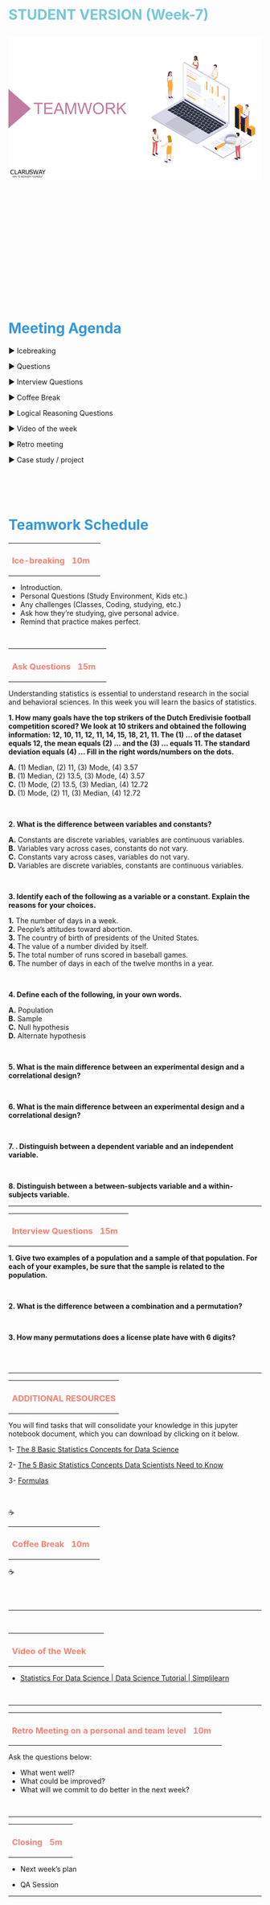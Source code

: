 <h1><strong><span style="color: #77C8D5;">STUDENT VERSION (Week-7)</strong></span>

![logo](teamwork_logo.png)

<br>
<br>
<br>
<br>
<br>
<br>

<h1><strong><span style="color: #3498DB;">Meeting Agenda</strong></h1></span>

<span class="c16 c30">▶ </span><span
class="c42 c82">Icebreaking</span><span class="c16 c23"> </span>

<span class="c16 c30">▶ </span><span
class="c42 c82">Questions</span><span class="c46 c42 c48"> </span>

<span class="c16 c30">▶ </span><span
class="c46 c48 c42">Interview Questions</span>

<span class="c16 c30">▶ </span><span
class="c46 c48 c42">Coffee Break</span>

<span class="c16 c30">▶ </span><span
class="c46 c48 c42">Logical Reasoning Questions</span>

<span class="c16 c30">▶ </span><span class="c23 c16">Video of the
week</span>

<span class="c16 c30">▶ </span><span class="c23 c16">Retro
meeting</span>


<span class="c30">▶ </span><span class="c46 c48 c42">Case study /
project</span>

<br>
<br>
<br>

<h1><strong><span style="color: #3498DB;">Teamwork Schedule</strong></h1></span>

<table style= "width:100%;">
                <tr>
                <td style="color: #FA8072; text-align:left "><h3><strong><p>Ice-breaking</td>
                <td style="color: #FA8072; text-align:right;"><h3><strong><p>10m</p><td>                </tr>
</table>

- Introduction.
- Personal Questions (Study Environment, Kids etc.) 
- Any challenges (Classes, Coding, studying, etc.) 
- Ask how they’re studying, give personal advice. 
- Remind that practice makes perfect. 

<br>
<table style= "width:100%;">
                <tr>
                <td style="color: #FA8072; text-align:left "><h3><strong><p>Ask Questions</td>
                <td style="color: #FA8072; text-align:right;"><h3><strong><p>15m</p><td>                </tr>
</table>
Understanding statistics is essential to understand research in the social and behavioral sciences. In this week you will learn the basics of statistics. 

<br>

**1. How many goals have the top strikers of the Dutch Eredivisie football competition scored? We look at 10 strikers and obtained the following information: 12, 10, 11, 12, 11, 14, 15, 18, 21, 11. The (1) ... of the dataset equals 12, the mean equals (2) ... and the (3) ... equals 11. The standard deviation equals (4) ... Fill in the right words/numbers on the dots.**

<strong>A.</strong> (1) Median, (2) 11, (3) Mode, (4) 3.57<br>
<strong>B.</strong> 
(1) Median, (2) 13.5, (3) Mode, (4) 3.57<br>
<strong>C.</strong> (1) Mode, (2) 13.5, (3) Median, (4) 12.72<br>
<strong>D.</strong> (1) Mode, (2) 11, (3) Median, (4) 12.72


<br>

**2. What is the difference between variables and constants?**

<strong>A.</strong> 
Constants are discrete variables, variables are continuous variables.<br>
<strong>B.</strong> Variables vary across cases, constants do not vary.<br>
<strong>C.</strong> 
Constants vary across cases, variables do not vary.<br>
<strong>D.</strong> 
Variables are discrete variables, constants are continuous variables.


<br>

**3. Identify each of the following as a variable or a constant. Explain the reasons for your choices.**


<strong>1.</strong> The number of days in a week.<br>
<strong>2.</strong> People’s attitudes toward abortion.
 <br>
<strong>3.</strong>  The country of birth of presidents of the United States.
<br>
<strong>4.</strong> The value of a number divided by itself.
<br>
<strong>5.</strong> The total number of runs scored in baseball games.
<br>
<strong>6.</strong> The number of days in each of the twelve months in a year.




<br>

**4. Define each of the following, in your own words.**

<strong>A.</strong> Population<br>
<strong>B.</strong> Sample<br>
<strong>C.</strong>	Null hypothesis
<br>
<strong>D.</strong> Alternate hypothesis



<br>

**5. What is the main difference between an experimental design and a correlational design?**



<br>

**6. What is the main difference between an experimental design and a correlational design?**




<br>

**7. . Distinguish between a dependent variable and an independent variable.**


<br>

**8. Distinguish between a between-subjects variable and a within-subjects variable.**

<hr>

<table style= "width:100%;">
                <tr>
                <td style="color: #FA8072; text-align:left "><h3><strong><p>Interview Questions</td>
                <td style="color: #FA8072; text-align:right;"><h3><strong><p>15m</p><td>                </tr>
</table>

**1. Give two examples of a population and a sample of that population. For each of your examples, be sure that the sample is related to the population.**
 


<br>

**2. What is the difference between a combination and a permutation?**


<br>

**3. How many permutations does a license plate have with 6 digits?**


<br>

<br>
<hr>

<table style= "width:100%;">
                <tr>
                <td style="color: #FA8072; text-align:left "><h3><strong><p>ADDITIONAL RESOURCES</td>
                </tr>
</table>

You will find tasks that will consolidate your knowledge in this jupyter notebook document, which you can download by clicking on it below.

1- [The 8 Basic Statistics Concepts for Data Science](https://medium.com/swlh/the-8-basic-statistics-concepts-for-data-science-7b865fca92b9)
  
2- [The 5 Basic Statistics Concepts Data Scientists Need to Know](https://towardsdatascience.com/the-5-basic-statistics-concepts-data-scientists-need-to-know-2c96740377ae)
  
3- [Formulas](https://github.com/clarusway/DS-1322-EU-DA-Module-Students/blob/main/2-%20Weekly%20Agendas/Week%207/Formulas.pdf)
<br>
                
<br>


 :coffee: 
<table style= "width:100%;">
                <tr>
                <td style="color: #FA8072; text-align:left "><h3><strong><p>Coffee Break</td>
                <td style="color: #FA8072; text-align:right;"><h3><strong><p>10m</p><td>                </tr>
</table>

:coffee:

<br>
</table>
<br>
<hr>

<br>
<table style= "width:100%;">
                <tr>
                <td style="color: #FA8072; text-align:left "><h3><strong><p>Video of the Week</td>
                <td style="color: #FA8072; text-align:right;"><h3><strong><p></p><td>                </tr>
</table>


- [Statistics For Data Science | Data Science Tutorial | Simplilearn](https://www.youtube.com/watch?v=Lv0xcdeXaGU&ab_channel=Simplilearn)

<br>
<hr>

<table style= "width:97%;">
                <tr>
                <td style="color: #FA8072; text-align:left "><h3><strong><p>Retro Meeting on a personal and team level</td>
                <td style="color: #FA8072; text-align:right;"><h3><strong><p>10m</p><td>                </tr>
</table>

Ask the questions below:

- What went well? 
- What could be improved? 
- What will we commit to do better in the next week? 


<br>
<hr>

<table style= "width:105%;">
                <tr>
                <td style="color: #FA8072; text-align:left "><h3><strong><p>Closing</td>
                <td style="color: #FA8072; text-align:right;"><h3><strong><p>5m</p><td>                   </tr>
</table>

- Next week’s plan

- QA Session 

<hr>
